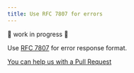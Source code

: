 ```yaml
---
title: Use RFC 7807 for errors
---
```


🚧 work in progress 🚧

Use [RFC 7807](https://tools.ietf.org/html/rfc7807) for error response format.

[You can help us with a Pull Request](https://github.com/marmicode/rest-api-checklist/edit/master/content/http/error-format.md)
